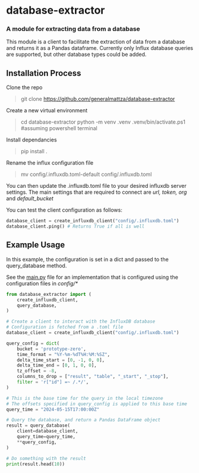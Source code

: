 # database-extractor
### A module for extracting data from a database

This module is a client to facilitate the extraction of data from a database and returns it as a Pandas dataframe.
Currently only Influx database queries are supported, but other database types could be added.

## Installation Process
Clone the repo
> git clone https://github.com/generalmattza/database-extractor

Create a new virtual environment
> cd database-extractor
> python -m venv .venv
> .venv/bin/activate.ps1 #assuming powershell terminal

Install dependancies
> pip install .

Rename the influx configuration file
> mv config/.influxdb.toml-default config/.influxdb.toml

You can then update the .influxdb.toml file to your desired influxdb server settings.
The main settings that are required to connect are <i>url, token, org</i> and <i>default_bucket</i>

You can test the client configuration as follows:
```python
database_client = create_influxdb_client("config/.influxdb.toml")
database_client.ping() # Returns True if all is well
```

## Example Usage
In this example, the configuration is set in a dict and passed to the query_database method.

See the [main.py](https://github.com/generalmattza/database-extractor/blob/main/main.py) file for an implementation that is configured using the configuration files in <i>config/*</i>

```python
from database_extractor import (
    create_influxdb_client,
    query_database,
)

# Create a client to interact with the InfluxDB database
# Configuration is fetched from a .toml file
database_client = create_influxdb_client("config/.influxdb.toml")

query_config = dict(
    bucket = 'prototype-zero',
    time_format = "%Y-%m-%dT%H:%M:%SZ",
    delta_time_start = [0, -1, 0, 0],
    delta_time_end = [0, 1, 0, 0],
    tz_offset = -8,
    columns_to_drop = ["result", "table", "_start", "_stop"],
    filter = 'r["id"] =~ /.*/',
)

# This is the base time for the query in the local timezone
# The offsets specified in query_config is applied to this base time
query_time = "2024-05-15T17:00:00Z"

# Query the database, and return a Pandas DataFrame object
result = query_database(
    client=database_client,
    query_time=query_time,
    **query_config,
)

# Do something with the result
print(result.head(10))

```
